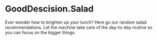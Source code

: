 # GoodDescision.Salad
Ever wonder how to brighten up your lunch? Here go our random salad recommendations. Let the machine take care of the day-to-day routine so you can focus on the bigger things. 
